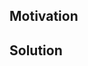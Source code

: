 <!--
Thank you for your Pull Request. Please provide a description above and review
the requirements below.

Bug fixes and new features should include tests.

Contributors guide: https://github.com/cloudwego/shmipc-rs/blob/main/CONTRIBUTING.md
-->

## Motivation

<!--
Explain the context and why you're making that change. What is the problem
you're trying to solve? If a new feature is being added, describe the intended
use case that feature fulfills.
-->

## Solution

<!--
Summarize the solution and provide any necessary context needed to understand
the code change.
-->
